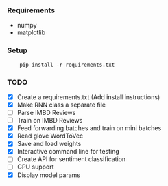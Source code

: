 ### Requirements

- numpy
- matplotlib

### Setup
```
    pip install -r requirements.txt
```

### TODO

- [X] Create a requirements.txt (Add install instructions)
- [X] Make RNN class a separate file
- [ ] Parse IMBD Reviews
- [ ] Train on IMBD Reviews
- [X] Feed forwarding batches and train on mini batches
- [X] Read glove WordToVec
- [X] Save and load weights
- [X] Interactive command line for testing 
- [ ] Create API for sentiment classification
- [ ] GPU support
- [X] Display model params 
